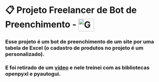 # 📋 Projeto Freelancer de Bot de Preenchimento - <img align="center" alt="Gustavo-PythonIcon" height="40" width="50" src="https://cdn.jsdelivr.net/gh/devicons/devicon/icons/python/python-original.svg">

### Esse projeto é um bot de preenchimento de um site por uma tabela de Excel (o cadastro de produtos no projeto é um personalizado).
### E foi retirado de um [vídeo](https://www.youtube.com/watch?v=LwTbvEIOsKI) e nele treinei com as bibliotecas openpyxl e pyautogui.
